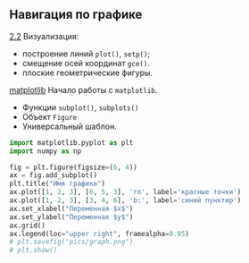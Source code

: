 ## Навигация по графике

[2.2](2.2_Задача._Построение_графиков_функций_и_рисование_плоских_фигур.ipynb) 
Визуализация:
* построение линий `plot()`, `setp()`; 
* смещение осей координат `gce()`. 
* плоские геометрические фигуры.
  
[matplotlib](matplotlib.ipynb) 
Начало работы с `matplotlib`. 
* Функции `subplot()`, `subplots()`
* Объект `Figure`
* Универсальный шаблон.
```python
import matplotlib.pyplot as plt
import numpy as np

fig = plt.figure(figsize=(6, 4))
ax = fig.add_subplot()
plt.title("Имя графика")
ax.plot([1, 2, 3], [6, 5, 3], 'ro', label='красные точки')
ax.plot([1, 2, 3], [3, 4, 6], 'b:', label='синий пунктир')
ax.set_xlabel("Переменная $x$")
ax.set_ylabel("Переменная $y$")
ax.grid()
ax.legend(loc="upper right", framealpha=0.95)
# plt.savefig("pics/graph.png")
# plt.show()
```
